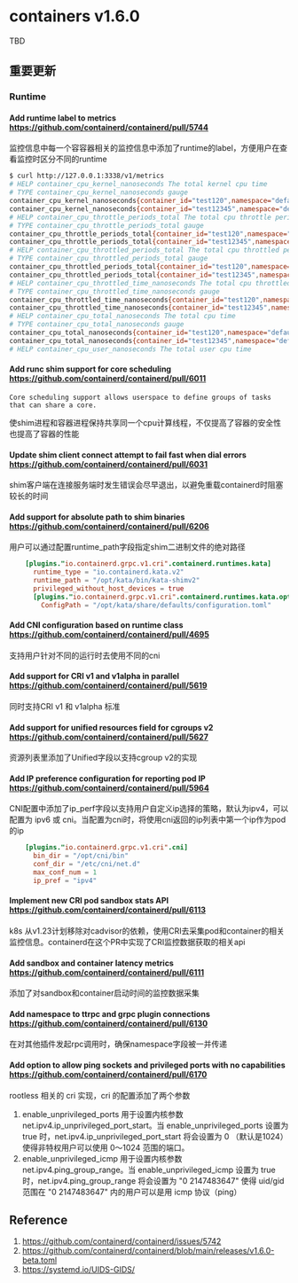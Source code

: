 # containers v1.6.0

TBD

## 重要更新

### Runtime

#### Add runtime label to metrics https://github.com/containerd/containerd/pull/5744

监控信息中每一个容容器相关的监控信息中添加了runtime的label，方便用户在查看监控时区分不同的runtime

```bash
$ curl http://127.0.0.1:3338/v1/metrics
# HELP container_cpu_kernel_nanoseconds The total kernel cpu time
# TYPE container_cpu_kernel_nanoseconds gauge
container_cpu_kernel_nanoseconds{container_id="test120",namespace="default",runtime="io.containerd.runtime.v1.linux"} 1e+07
container_cpu_kernel_nanoseconds{container_id="test12345",namespace="default",runtime="io.containerd.other.v2"} 1e+07
# HELP container_cpu_throttle_periods_total The total cpu throttle periods
# TYPE container_cpu_throttle_periods_total gauge
container_cpu_throttle_periods_total{container_id="test120",namespace="default",runtime="io.containerd.runtime.v1.linux"} 0
container_cpu_throttle_periods_total{container_id="test12345",namespace="default",runtime="io.containerd.other.v2"} 0
# HELP container_cpu_throttled_periods_total The total cpu throttled periods
# TYPE container_cpu_throttled_periods_total gauge
container_cpu_throttled_periods_total{container_id="test120",namespace="default",runtime="io.containerd.runtime.v1.linux"} 0
container_cpu_throttled_periods_total{container_id="test12345",namespace="default",runtime="io.containerd.other.v2"} 0
# HELP container_cpu_throttled_time_nanoseconds The total cpu throttled time
# TYPE container_cpu_throttled_time_nanoseconds gauge
container_cpu_throttled_time_nanoseconds{container_id="test120",namespace="default",runtime="io.containerd.runtime.v1.linux"} 0
container_cpu_throttled_time_nanoseconds{container_id="test12345",namespace="default",runtime="io.containerd.other.v2"} 0
# HELP container_cpu_total_nanoseconds The total cpu time
# TYPE container_cpu_total_nanoseconds gauge
container_cpu_total_nanoseconds{container_id="test120",namespace="default",runtime="io.containerd.runtime.v1.linux"} 2.419375e+07
container_cpu_total_nanoseconds{container_id="test12345",namespace="default",runtime="io.containerd.other.v2"} 2.3298785e+07
# HELP container_cpu_user_nanoseconds The total user cpu time
```



#### Add runc shim support for core scheduling https://github.com/containerd/containerd/pull/6011

`Core scheduling support allows userspace to define groups of tasks that can share a core. `

使shim进程和容器进程保持共享同一个cpu计算线程，不仅提高了容器的安全性也提高了容器的性能



#### Update shim client connect attempt to fail fast when dial errors https://github.com/containerd/containerd/pull/6031

shim客户端在连接服务端时发生错误会尽早退出，以避免重载containerd时阻塞较长的时间



#### Add support for absolute path to shim binaries https://github.com/containerd/containerd/pull/6206

用户可以通过配置runtime_path字段指定shim二进制文件的绝对路径

```toml
    [plugins."io.containerd.grpc.v1.cri".containerd.runtimes.kata]
      runtime_type = "io.containerd.kata.v2"
      runtime_path = "/opt/kata/bin/kata-shimv2"
      privileged_without_host_devices = true
      [plugins."io.containerd.grpc.v1.cri".containerd.runtimes.kata.options]
        ConfigPath = "/opt/kata/share/defaults/configuration.toml"
```



#### Add CNI configuration based on runtime class https://github.com/containerd/containerd/pull/4695

支持用户针对不同的运行时去使用不同的cni



#### Add support for CRI v1 and v1alpha in parallel https://github.com/containerd/containerd/pull/5619

同时支持CRI v1 和 v1alpha 标准



#### Add support for unified resources field for cgroups v2 https://github.com/containerd/containerd/pull/5627

资源列表里添加了Unified字段以支持cgroup v2的实现



#### Add IP preference configuration for reporting pod IP https://github.com/containerd/containerd/pull/5964

CNI配置中添加了ip_perf字段以支持用户自定义ip选择的策略，默认为ipv4，可以配置为 ipv6 或 cni。当配置为cni时，将使用cni返回的ip列表中第一个ip作为pod的ip

```toml
    [plugins."io.containerd.grpc.v1.cri".cni]
      bin_dir = "/opt/cni/bin"
      conf_dir = "/etc/cni/net.d"
      max_conf_num = 1
      ip_pref = "ipv4"
```



#### Implement new CRI pod sandbox stats API https://github.com/containerd/containerd/pull/6113

k8s 从v1.23计划移除对cadvisor的依赖，使用CRI去采集pod和container的相关监控信息。containerd在这个PR中实现了CRI监控数据获取的相关api



#### Add sandbox and container latency metrics https://github.com/containerd/containerd/pull/6111

添加了对sandbox和container启动时间的监控数据采集



#### Add namespace to ttrpc and grpc plugin connections https://github.com/containerd/containerd/pull/6130

在对其他插件发起rpc调用时，确保namespace字段被一并传递



#### Add option to allow ping sockets and privileged ports with no capabilities https://github.com/containerd/containerd/pull/6170

rootless 相关的 cri 实现，cri 的配置添加了两个参数
1. enable_unprivileged_ports 用于设置内核参数 net.ipv4.ip_unprivileged_port_start。当 enable_unprivileged_ports 设置为 true 时，net.ipv4.ip_unprivileged_port_start 将会设置为 0 （默认是1024）使得非特权用户可以使用 0～1024 范围的端口。
2. enable_unprivileged_icmp 用于设置内核参数 net.ipv4.ping_group_range。当 enable_unprivileged_icmp 设置为 true 时，net.ipv4.ping_group_range 将会设置为 "0 2147483647" 使得 uid/gid 范围在 "0 2147483647" 内的用户可以是用 icmp 协议（ping）



## Reference

1. https://github.com/containerd/containerd/issues/5742
2. https://github.com/containerd/containerd/blob/main/releases/v1.6.0-beta.toml
3. https://systemd.io/UIDS-GIDS/